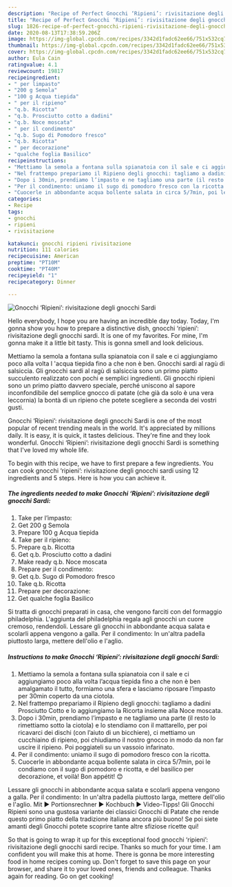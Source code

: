 ```yaml
---
description: "Recipe of Perfect Gnocchi ‘Ripieni’: rivisitazione degli gnocchi Sardi"
title: "Recipe of Perfect Gnocchi ‘Ripieni’: rivisitazione degli gnocchi Sardi"
slug: 1826-recipe-of-perfect-gnocchi-ripieni-rivisitazione-degli-gnocchi-sardi
date: 2020-08-13T17:38:59.206Z
image: https://img-global.cpcdn.com/recipes/3342d1fadc62ee66/751x532cq70/gnocchi-ripieni-rivisitazione-degli-gnocchi-sardi-recipe-main-photo.jpg
thumbnail: https://img-global.cpcdn.com/recipes/3342d1fadc62ee66/751x532cq70/gnocchi-ripieni-rivisitazione-degli-gnocchi-sardi-recipe-main-photo.jpg
cover: https://img-global.cpcdn.com/recipes/3342d1fadc62ee66/751x532cq70/gnocchi-ripieni-rivisitazione-degli-gnocchi-sardi-recipe-main-photo.jpg
author: Eula Cain
ratingvalue: 4.1
reviewcount: 19817
recipeingredient:
- " per limpasto"
- "200 g Semola"
- "100 g Acqua tiepida"
- " per il ripieno"
- "q.b. Ricotta"
- "q.b. Prosciutto cotto a dadini"
- "q.b. Noce moscata"
- " per il condimento"
- "q.b. Sugo di Pomodoro fresco"
- "q.b. Ricotta"
- " per decorazione"
- "qualche foglia Basilico"
recipeinstructions:
- "Mettiamo la semola a fontana sulla spianatoia con il sale e ci aggiungiamo poco alla volta l’acqua tiepida fino a che non è ben amalgamato il tutto, formiamo una sfera e lasciamo riposare l’impasto per 30min coperto da una ciotola."
- "Nel frattempo prepariamo il Ripieno degli gnocchi: tagliamo a dadini Prosciutto Cotto e lo aggiungiamo la Ricorta insieme alla Noce moscata."
- "Dopo i 30min, prendiamo l’impasto e ne tagliamo una parte (il resto lo rimettiamo sotto la ciotola) e lo stendiamo con il mattarello, per poi ricavarci dei dischi (con l’aiuto di un bicchiere), ci mettiamo un cucchiaino di ripieno, poi chiudiamo il nostro gnocco in modo da non far uscire il ripieno. Poi poggiateli su un vassoio infarinato."
- "Per il condimento: uniamo il sugo di pomodoro fresco con la ricotta."
- "Cuocerle in abbondante acqua bollente salata in circa 5/7min, poi le condiamo con il sugo di pomodoro e ricotta, e del basilico per decorazione, et voilà! Bon appétit! 😊"
categories:
- Recipe
tags:
- gnocchi
- ripieni
- rivisitazione

katakunci: gnocchi ripieni rivisitazione 
nutrition: 111 calories
recipecuisine: American
preptime: "PT10M"
cooktime: "PT40M"
recipeyield: "1"
recipecategory: Dinner

---
```



![Gnocchi ‘Ripieni’: rivisitazione degli gnocchi Sardi](https://img-global.cpcdn.com/recipes/3342d1fadc62ee66/751x532cq70/gnocchi-ripieni-rivisitazione-degli-gnocchi-sardi-recipe-main-photo.jpg)

Hello everybody, I hope you are having an incredible day today. Today, I'm gonna show you how to prepare a distinctive dish, gnocchi ‘ripieni’: rivisitazione degli gnocchi sardi. It is one of my favorites. For mine, I'm gonna make it a little bit tasty. This is gonna smell and look delicious.

Mettiamo la semola a fontana sulla spianatoia con il sale e ci aggiungiamo poco alla volta l &#39;acqua tiepida fino a che non è ben. Gnocchi sardi al ragù di salsiccia. Gli gnocchi sardi al ragù di salsiccia sono un primo piatto succulento realizzato con pochi e semplici ingredienti. Gli gnocchi ripieni sono un primo piatto davvero speciale, perché uniscono al sapore inconfondibile del semplice gnocco di patate (che già da solo è una vera leccornia) la bontà di un ripieno che potete scegliere a seconda dei vostri gusti.

Gnocchi ‘Ripieni’: rivisitazione degli gnocchi Sardi is one of the most popular of recent trending meals in the world. It's appreciated by millions daily. It is easy, it is quick, it tastes delicious. They're fine and they look wonderful. Gnocchi ‘Ripieni’: rivisitazione degli gnocchi Sardi is something that I've loved my whole life.


To begin with this recipe, we have to first prepare a few ingredients. You can cook gnocchi ‘ripieni’: rivisitazione degli gnocchi sardi using 12 ingredients and 5 steps. Here is how you can achieve it.

<!--inarticleads1-->

##### The ingredients needed to make Gnocchi ‘Ripieni’: rivisitazione degli gnocchi Sardi:

1. Take  per l’impasto:
1. Get 200 g Semola
1. Prepare 100 g Acqua tiepida
1. Take  per il ripieno:
1. Prepare q.b. Ricotta
1. Get q.b. Prosciutto cotto a dadini
1. Make ready q.b. Noce moscata
1. Prepare  per il condimento:
1. Get q.b. Sugo di Pomodoro fresco
1. Take q.b. Ricotta
1. Prepare  per decorazione:
1. Get qualche foglia Basilico


Si tratta di gnocchi preparati in casa, che vengono farciti con del formaggio philadelphia. L&#39;aggiunta del philadelphia regala agli gnocchi un cuore cremoso, rendendoli. Lessare gli gnocchi in abbondante acqua salata e scolarli appena vengono a galla. Per il condimento: In un&#39;altra padella piuttosto larga, mettere dell&#39;olio e l&#39;aglio. 

<!--inarticleads2-->

##### Instructions to make Gnocchi ‘Ripieni’: rivisitazione degli gnocchi Sardi:

1. Mettiamo la semola a fontana sulla spianatoia con il sale e ci aggiungiamo poco alla volta l’acqua tiepida fino a che non è ben amalgamato il tutto, formiamo una sfera e lasciamo riposare l’impasto per 30min coperto da una ciotola.
1. Nel frattempo prepariamo il Ripieno degli gnocchi: tagliamo a dadini Prosciutto Cotto e lo aggiungiamo la Ricorta insieme alla Noce moscata.
1. Dopo i 30min, prendiamo l’impasto e ne tagliamo una parte (il resto lo rimettiamo sotto la ciotola) e lo stendiamo con il mattarello, per poi ricavarci dei dischi (con l’aiuto di un bicchiere), ci mettiamo un cucchiaino di ripieno, poi chiudiamo il nostro gnocco in modo da non far uscire il ripieno. Poi poggiateli su un vassoio infarinato.
1. Per il condimento: uniamo il sugo di pomodoro fresco con la ricotta.
1. Cuocerle in abbondante acqua bollente salata in circa 5/7min, poi le condiamo con il sugo di pomodoro e ricotta, e del basilico per decorazione, et voilà! Bon appétit! 😊


Lessare gli gnocchi in abbondante acqua salata e scolarli appena vengono a galla. Per il condimento: In un&#39;altra padella piuttosto larga, mettere dell&#39;olio e l&#39;aglio. Mit ► Portionsrechner ► Kochbuch ► Video-Tipps! Gli Gnocchi Ripieni sono una gustosa variante dei classici Gnocchi di Patate che rende questo primo piatto della tradizione italiana ancora più buono! Se poi siete amanti degli Gnocchi potete scoprire tante altre sfiziose ricette qui! 

So that is going to wrap it up for this exceptional food gnocchi ‘ripieni’: rivisitazione degli gnocchi sardi recipe. Thanks so much for your time. I am confident you will make this at home. There is gonna be more interesting food in home recipes coming up. Don't forget to save this page on your browser, and share it to your loved ones, friends and colleague. Thanks again for reading. Go on get cooking!
